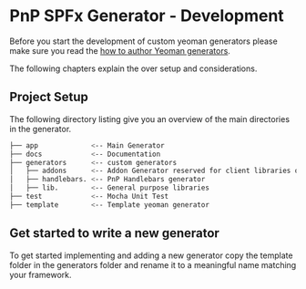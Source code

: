 # PnP SPFx Generator - Development

Before you start the development of custom yeoman generators please make sure you read the [how to author Yeoman generators](http://yeoman.io/authoring/).

The following chapters explain the over setup and considerations.

## Project Setup
The following directory listing give you an overview of the main directories in the generator.

```sh
├── app             <-- Main Generator
├── docs            <-- Documentation
├── generators      <-- custom generators
│   ├── addons      <-- Addon Generator reserved for client libraries only
│   ├── handlebars. <-- PnP Handlebars generator
│   ├── lib.        <-- General purpose libraries
├── test            <-- Mocha Unit Test
├── template        <-- Template yeoman generator
```

## Get started to write a new generator

To get started implementing and adding a new generator copy the template folder in the generators folder and rename it to a meaningful name matching your framework.

